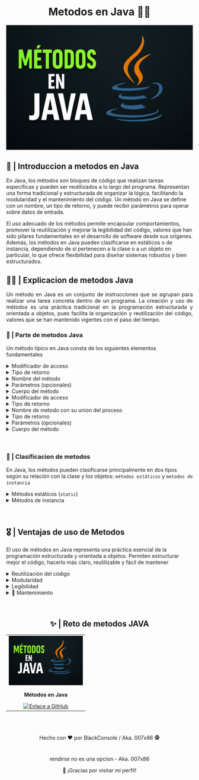 <!DOCTYPE html>
<html lang="en">
<head>
    <meta charset="UTF-8">
    <meta name="viewport" content="width=device-width, initial-scale=1.0">

</head>
<body>
<br>
  <h1 align="center">Metodos en Java 👨‍💻</h1>
    <p align="center">
    <img src="./assets/metodos.webp" width="600" title="clase de metodos en java"><br>
    </p>
 <h2 align="left"> 📙 | Introduccion a metodos en Java</h2>
  <p align="left">
En Java, los métodos son bloques de código que realizan tareas específicas y pueden ser reutilizados a lo largo del programa. Representan una forma tradicional y estructurada de organizar la lógica, facilitando la modularidad y el mantenimiento del código. Un método en Java se define con un nombre, un tipo de retorno, y puede recibir parámetros para operar sobre datos de entrada.

El uso adecuado de los métodos permite encapsular comportamientos, promover la reutilización y mejorar la legibilidad del código, valores que han sido pilares fundamentales en el desarrollo de software desde sus orígenes. Además, los métodos en Java pueden clasificarse en estáticos o de instancia, dependiendo de si pertenecen a la clase o a un objeto en particular, lo que ofrece flexibilidad para diseñar sistemas robustos y bien estructurados.
  </p>
  
<h2 align="left"> 🔎📄 | Explicacion de metodos Java</h2>
<p align="justify">
Un método en Java es un conjunto de instrucciones que se agrupan para realizar una tarea concreta dentro de un programa. La creación y uso de métodos es una práctica tradicional en la programación estructurada y orientada a objetos, pues facilita la organización y reutilización del código, valores que se han mantenido vigentes con el paso del tiempo.
</p>


<h3 align="left"> 🤔 | Parte de metodos Java</h3>

<p align="left">
Un método típico en Java consta de los siguientes elementos fundamentales
</p>

<details>
  <summary>Modificador de acceso</summary>
  <p align="left">
    Define la visibilidad del método dentro del proyecto (por ejemplo, <code>public</code>, <code>private</code>).
  </p>
  <details>
    <summary align="center">ver más</summary>
    <p align="left">
      Los modificadores de acceso determinan desde dónde puede ser accedido un método. Por ejemplo, <code>public</code> permite el acceso desde cualquier clase; <code>private</code> restringe el acceso a la clase donde se declara; <code>protected</code> permite acceso dentro del mismo paquete o subclases; y si no se especifica (package-private), solo puede ser accedido dentro del mismo paquete. Esto proporciona control sobre la encapsulación y seguridad del código.
    </p>
  </details>
</details>

<details>
  <summary>Tipo de retorno</summary>
  <p align="left">
    Indica el tipo de dato que el método devolverá al finalizar su ejecución.
  </p>
  <details>
    <summary align="center">ver más</summary>
    <p align="left">
      El tipo de retorno es fundamental en Java, ya que especifica el tipo de valor que el método entregará. Puede ser un tipo primitivo como <code>int</code>, <code>boolean</code>, <code>double</code>, un objeto como <code>String</code> o <code>List</code>, o <code>void</code> si el método no devuelve ningún valor. El valor devuelto debe coincidir con el tipo declarado.
    </p>
  </details>
</details>

<details>
  <summary>Nombre del método</summary>
  <p align="left">
    Es la identificación del método y debe seguir las convenciones de nomenclatura de Java.
  </p>
  <details>
    <summary align="center">ver más</summary>
    <p align="left">
      El nombre del método debe ser descriptivo y usar notación camelCase, iniciando con minúscula. Por ejemplo: <code>calcularPromedio</code>, <code>obtenerDatos</code>. Un buen nombre mejora la comprensión del código y su mantenibilidad. Además, el nombre debe ser único dentro de la clase (aunque puede haber sobrecarga si se diferencian en parámetros).
    </p>
  </details>
</details>

<details>
  <summary>Parámetros (opcionales)</summary>
  <p align="left">
    Son los valores que el método recibe para operar con datos externos.
  </p>
  <details>
    <summary align="center">ver más</summary>
    <p align="left">
      Los parámetros se definen entre los paréntesis del encabezado del método. Cada parámetro tiene un tipo de dato y un identificador. Ejemplo: <code>public void saludar(String nombre)</code>. Aquí <code>String nombre</code> es un parámetro. Si no se requiere información externa, se dejan los paréntesis vacíos: <code>()</code>.
    </p>
  </details>
</details>

<details>
  <summary>Cuerpo del método</summary>
  <p align="left">
    Contiene las instrucciones que se ejecutan al invocar el método.
  </p>
  <details>
    <summary align="center">ver más</summary>
    <p align="left">
      El cuerpo del método está delimitado por llaves <code>{ }</code> y contiene la lógica de ejecución. Allí se escriben sentencias como operaciones, ciclos, condiciones o llamadas a otros métodos. Por ejemplo:<br>
      <pre><code>public int cuadrado(int x) {
    return x * x;
}</code></pre>
      Este método devuelve el cuadrado del número recibido como parámetro.
    </p>
  </details>
</details>
   <details>
  <summary>Modificador de acceso</summary>
  <p align="left">Define la visibilidad del método por ejemplo <code>public</code> <code>private</code></p>
  
  <details>
    <summary align="center">ver mas</summary>
    <p align="star"><code>public</code> permite el acceso desde cualquier clase, mientras que <code>private</code> restringe su uso únicamente dentro de la misma clase.</p>
  </details>
</details>

<details>
    <summary>Tipo de retorno</summary>
    <p align="left">Indica el tipo de dato que el método devolverá al finalizar su ejecución. Puede ser un tipo <code>primitivo</code>, un <code>objeto</code> o <code>void</code> si no devuelve ningún valor.</p>
    <details>
        <summary align="center">ver mas</summary>
        <p align="star"> el tipo de dato que el método devolverá tras su ejecución, pudiendo ser tipos primitivos <code>int</code> <code>boolean</code>  objetos o void si             no retorna ningún valor</p>
    </details>
</details>

<details>
    <summary>Nombre de metodo con su union del proceso</summary>
    <p align="star">Debe seguir igual al proceso que se hara si es un menu entonces debe llamarse menu</p>
    <div align="center">
        <pre>
            <code align="center">
                public static void menu(){
                // logica para el menu
                }
            }
             y se llama en el main con menu();
            </code>
        </pre>
    </div>
</details>
<details>
  <summary>Tipo de retorno</summary>
  <p align="left">
    Indica el tipo de dato que el método devolverá al finalizar su ejecución. Puede ser un tipo <code>primitivo</code>, un <code>objeto</code> o <code>void</code> si no devuelve ningún valor.
  </p>
  <details>
    <summary align="center">ver más</summary>
    <p align="left">
      El tipo de retorno es esencial para determinar qué tipo de resultado ofrece un método. Java es un lenguaje fuertemente tipado, por lo tanto, todo método que no sea <code>void</code> debe devolver obligatoriamente un valor del tipo declarado.<br><br>
      Ejemplos de tipos primitivos: <code>int</code>, <code>double</code>, <code>char</code>, <code>boolean</code>.<br>
      También se puede retornar un objeto, como una instancia de una clase personalizada, por ejemplo <code>Persona</code>, <code>String</code> o una colección como <code>List&lt;String&gt;</code>.<br>
      El tipo <code>void</code> indica que el método no devuelve ningún valor.
    </p>
  </details>
</details>

<details>
  <summary>Parámetros (opcionales)</summary>
  <p align="left">
    Valores que el método recibe para operar. Los parámetros permiten que un método trabaje con información que le es pasada desde el exterior.
  </p>
  <details>
    <summary align="center">ver más</summary>
    <p align="left">
      Los parámetros son variables que se declaran entre los paréntesis del encabezado del método. Cada parámetro tiene un tipo de dato y un nombre, separados por comas si hay más de uno.<br><br>
      Por ejemplo: <code>public int sumar(int a, int b)</code><br>
      Aquí, <code>a</code> y <code>b</code> son parámetros de tipo <code>int</code>.<br>
      Los métodos también pueden no tener parámetros, y en ese caso se escriben los paréntesis vacíos <code>()</code>.
    </p>
  </details>
</details>

<details>
  <summary>Cuerpo del método</summary>
  <p align="left">
    Contiene las instrucciones que se ejecutan cuando el método es llamado. Está delimitado por llaves <code>{ }</code>.
  </p>
  <details>
    <summary align="center">ver más</summary>
    <p align="left">
      El cuerpo del método es el bloque donde se define la lógica que el método ejecutará. Aquí se colocan las sentencias necesarias para realizar la tarea que se espera del método: operaciones, condiciones, bucles, llamadas a otros métodos, etc.<br><br>
      Ejemplo:<br>
        <pre>
      <code>
        public int cuadrado(int x) {<br>
        &nbsp;&nbsp;&nbsp;&nbsp;return x * x;<br>
        }
      </code>
        </pre>
    <br><br>
      En este caso, el cuerpo contiene una única instrucción: retornar el cuadrado del número recibido.
    </p>
  </details>
</details>

</br>

<br>
<h3 align="left">🔦 | Clasificacion de metodos</h3>
<p align="left"> En Java, los métodos pueden clasificarse principalmente en dos tipos según su relación con la clase y los objetos: <code>métodos estáticos</code> y <code>metodos de instancia</code></p>

<details>
  <summary>Métodos estáticos (<code>static</code>)</summary>
  <p align="left">
    Son aquellos que pertenecen a la clase en sí, no a una instancia específica. Esto significa que pueden ser llamados directamente usando el nombre de la clase, sin necesidad de crear un objeto.
  </p>
  
  <details>
    <summary align="center">ver más</summary>
    <p align="left">
      Los métodos estáticos son ideales para operaciones auxiliares o utilitarias que no dependen de los datos de una instancia específica. No pueden acceder directamente a atributos o métodos no estáticos de la clase, ya que no operan sobre un objeto en particular.<br><br>

      <strong>Ejemplo:</strong><br>
      <pre><code>
public class Matematica {
    public static int sumar(int a, int b) {
        return a + b;
    }
}
      </code></pre>
      <strong>Invocación:</strong> <code>Matematica.sumar(3, 4);</code>
    </p>
  </details>
</details>

<details>
  <summary>Métodos de instancia</summary>
  <p align="left">
    Estos métodos requieren que se cree un objeto de la clase para poder ser invocados. Operan sobre los atributos de esa instancia, accediendo a su estado interno.
  </p>
  
  <details>
    <summary align="center">ver más</summary>
    <p align="left">
      Los métodos de instancia son los más comunes en la programación orientada a objetos. Al acceder a través de un objeto, pueden leer y modificar los atributos de dicha instancia, permitiendo una lógica personalizada según el estado del objeto.<br><br>
      <strong>Ejemplo:</strong><br>
      <pre><code>
public class Persona {
    private String nombre;
    public Persona(String nombre) {
        this.nombre = nombre;
    }
    public void saludar() {
        System.out.println("Hola, soy " + nombre);
    }
}
      </code></pre>
      <strong>Invocación:</strong><br>
      <pre><code>
Persona p = new Persona("Juan");
p.saludar();
      </code></pre>
      La elección entre un método estático o uno de instancia dependerá de si se necesita o no acceder al estado particular de un objeto. Si no es necesario, un método estático puede ser más adecuado y eficiente.
    </p>
  </details>
</details>


</br> 

<br>
<h2 align="left"> 🎖️ | Ventajas de uso de <strong>Metodos</strong></h2>
<p align="left">El uso de métodos en Java representa una práctica esencial de la programación estructurada y orientada a objetos. Permiten estructurar mejor el código, hacerlo más claro, reutilizable y fácil de mantener</p>

<details>
  <summary>Reutilización del código</summary>
  <p align="left">
    Permite encapsular una lógica para usarla en diferentes partes del programa, evitando la repetición de código.
  </p>
  <details>
    <summary align="center">ver más</summary>
    <p align="left">
      La reutilización de código mediante métodos permite escribir una función una sola vez y luego invocarla cuantas veces sea necesario. Esto no solo reduce la redundancia, sino que también mejora la eficiencia del desarrollo. Además, facilita la localización y corrección de errores, ya que cualquier cambio en el comportamiento se hace en un único lugar.
    </p>
  </details>
</details>

<details>
  <summary>Modularidad</summary>
  <p align="left">
    Ayuda a dividir el programa en partes más pequeñas y manejables.
  </p>
  <details>
    <summary align="center">ver más</summary>
    <p align="left">
      La modularidad implica descomponer un programa en componentes independientes, cada uno representado por un método con una responsabilidad específica. Esto facilita el diseño, desarrollo y pruebas del software, permitiendo incluso la colaboración entre distintos programadores que pueden trabajar en métodos diferentes sin interferencias.
    </p>
  </details>
</details>

<details>
  <summary>Legibilidad</summary>
  <p align="left">
    Facilita la comprensión del programa al tener bloques de código separados y con nombres descriptivos.
  </p>
  <details>
    <summary align="center">ver más</summary>
    <p align="left">
      Cuando el código está organizado en métodos bien nombrados, el flujo del programa se vuelve más claro. Leer nombres como <code>calcularPromedio()</code> o <code>validarEntrada()</code> es mucho más intuitivo que interpretar directamente una secuencia de instrucciones complejas. Esto mejora la comunicación entre desarrolladores y la comprensión del sistema en general.
    </p>
  </details>
</details>

<details>
  <summary>🔧 Mantenimiento</summary>
  <p align="left">
    Permite realizar cambios o mejoras de forma centralizada y segura.
  </p>
  <details>
    <summary align="center">ver más</summary>
    <p align="left">
      Al concentrar la lógica en métodos específicos, cualquier corrección o mejora puede hacerse sin afectar el resto del programa. Si el método se reutiliza en varios lugares, con una sola modificación se actualiza automáticamente en todos ellos. Esto disminuye el riesgo de errores y mejora la sostenibilidad del software a largo plazo.
    </p>
  </details>
</details>


</br>

<br>
<div id="Reto">
<h2 align="center"> ✨ | Reto de metodos JAVA</h2>
    <table>
  <tr>
    <td align="center">
      <img src="./assets/metodos.webp" width="200" title="metodos en java" alt="java"><br>
      <p><strong>Métodos en Java</strong></p>
      <a href="https://github.com/BlackConsol/metodos" title="ir al recurso">
        <img src="https://img.shields.io/badge/GITHUB-000000?style=for-the-badge&logo=github&logoColor=white" title="Ver en GitHub" alt="Enlace a GitHub">
      </a>
    </td>
  </tr>
</table>
</div>

</br>



</body>
</html>
<br>



<p align="center">
  Hecho con ❤️ por BlackConsole / Aka. 007x86 🕵️  
  <br>
  <br><br>
  rendirse no es una opcion - Aka. 007x86
</p>
<p align="center">
  🚀 ¡Gracias por visitar mi perfil!
</p>
